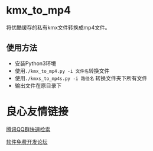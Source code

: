 # kmx_to_mp4

将优酷缓存的私有kmx文件转换成mp4文件。

## 使用方法

- 安装Python3环境
- 使用`./kmx_to_mp4.py -i 文件名`转换文件
- 使用`./kmxs_to_mp4s.py -i 路径名` 转换文件夹下所有文件
- 输出文件在原目录下



 # 良心友情链接

[腾讯QQ群快速检索](http://u.720life.cn/s/8cf73f7c)

[软件免费开发论坛](http://u.720life.cn/s/bbb01dc0)
